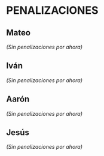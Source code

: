 # PENALIZACIONES

## Mateo
*(Sin penalizaciones por ahora)*

## Iván
*(Sin penalizaciones por ahora)*

## Aarón
*(Sin penalizaciones por ahora)*

## Jesús
*(Sin penalizaciones por ahora)*
